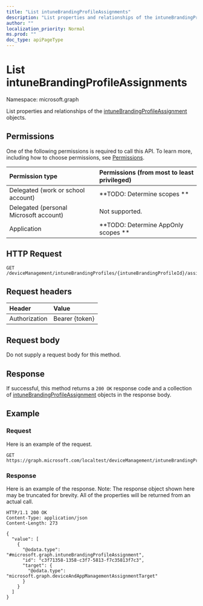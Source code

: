 ```yaml
---
title: "List intuneBrandingProfileAssignments"
description: "List properties and relationships of the intuneBrandingProfileAssignment objects."
author: ""
localization_priority: Normal
ms.prod: ""
doc_type: apiPageType
---
```


# List intuneBrandingProfileAssignments

Namespace: microsoft.graph

List properties and relationships of the [intuneBrandingProfileAssignment](../resources/intunebrandingprofileassignment.md) objects.

## Permissions
One of the following permissions is required to call this API. To learn more, including how to choose permissions, see [Permissions](/concepts/permissions-reference.md).

|Permission type|Permissions (from most to least privileged)|
|:---|:---|
|Delegated (work or school account)|**TODO: Determine scopes **|
|Delegated (personal Microsoft account)|Not supported.|
|Application|**TODO: Determine AppOnly scopes **|

## HTTP Request
<!-- {
  "blockType": "ignored"
}
-->
``` http
GET /deviceManagement/intuneBrandingProfiles/{intuneBrandingProfileId}/assignments
```

## Request headers
|Header|Value|
|:---|:---|
|Authorization|Bearer {token}|

## Request body
Do not supply a request body for this method.

## Response
If successful, this method returns a `200 OK` response code and a collection of [intuneBrandingProfileAssignment](../resources/intunebrandingprofileassignment.md) objects in the response body.

## Example

### Request
Here is an example of the request.
<!-- {
  "blockType": "request",
  "name": "get_intunebrandingprofileassignment"
}
-->
``` http
GET https://graph.microsoft.com/localtest/deviceManagement/intuneBrandingProfiles/{intuneBrandingProfileId}/assignments
```

### Response
Here is an example of the response. Note: The response object shown here may be truncated for brevity. All of the properties will be returned from an actual call.
<!-- {
  "blockType": "response",
  "truncated": true,
  "@odata.type": "collection(microsoft.graph.intunebrandingprofileassignment)"
}
-->
``` http
HTTP/1.1 200 OK
Content-Type: application/json
Content-Length: 273

{
  "value": [
    {
      "@odata.type": "#microsoft.graph.intuneBrandingProfileAssignment",
      "id": "c3f71358-1358-c3f7-5813-f7c35813f7c3",
      "target": {
        "@odata.type": "microsoft.graph.deviceAndAppManagementAssignmentTarget"
      }
    }
  ]
}
```

